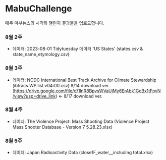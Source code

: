 # MabuChallenge
매주 마부뉴스의 시각화 챌린지 결과물을 업로드합니다.

### 8월 2주
- 데이터: 2023-08-01 Tidytuesday 데이터 'US States' (states.csv & state_name_etymology.csv)

### 8월 3주
- 데이터: NCDC International Best Track Archive for Climate Stewardship (ibtracs.WP.list.v04r00.csv) 8/14 download ver.
  (https://drive.google.com/file/d/1lnR8BpvsWVaUjMy6ErAbk1GcBx1tFpvN/view?usp=drive_link) <- 8/17 download ver.

### 8월 4주
- 데이터: The Violence Project: Mass Shooting Data (Violence Project Mass Shooter Database - Version 7 5.28.23.xlsx)

### 8월 5주
- 데이터: Japan Radioactivity Data (close1F_water__including total.xlsx)
